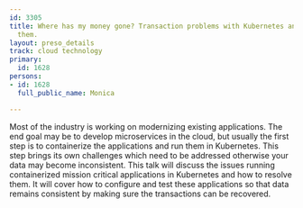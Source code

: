 ```yaml
---
id: 3305
title: Where has my money gone? Transaction problems with Kubernetes and how to solve
  them.
layout: preso_details
track: cloud technology
primary:
  id: 1628
persons:
- id: 1628
  full_public_name: Monica

---
```

Most of the industry is working on modernizing existing applications. The end goal may be to develop microservices in the cloud, but usually the first step is to containerize the applications and run them in Kubernetes. This step brings its own challenges which need to be addressed otherwise your data may become inconsistent. This talk will discuss the issues running containerized mission critical applications in Kubernetes and how to resolve them. It will cover how to configure and test these applications so that data remains consistent by making sure the transactions can be recovered. 